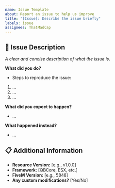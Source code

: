 ```yaml
---
name: Issue Template
about: Report an issue to help us improve
title: "[Issue]: Describe the issue briefly"
labels: issue
assignees: ThatMadCap
---
```


## 🐛 Issue Description
*A clear and concise description of what the issue is.*

**What did you do?**
- Steps to reproduce the issue:
1. ...
2. ...
3. ...

**What did you expect to happen?**
- ...

**What happened instead?**
- ...

## 📋 Additional Information
- **Resource Version:** [e.g., v1.0.0]
- **Framework:** [QBCore, ESX, etc.]
- **FiveM Version:** [e.g., 5848]
- **Any custom modifications?** [Yes/No]
